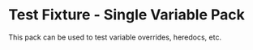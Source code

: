 # Test Fixture - Single Variable Pack

This pack can be used to test variable overrides, heredocs, etc.
